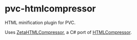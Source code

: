 pvc-htmlcompressor
========

HTML minification plugin for PVC.

Uses [ZetaHTMLCompressor](http://blog.magerquark.de/c-port-of-googles-htmlcompressor-library/), a C# port of [HTMLCompressor](https://code.google.com/p/htmlcompressor/).
